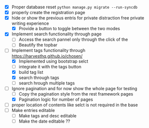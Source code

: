 

- [x] Proper database reset
    `python manage.py migrate --run-syncdb`
- [x] properly create the registration page
- [x] hide or show the previous entris for private distraction free private writing experience
    - [x] Provide a button to toggle between the two modes
- [x] Implement search functionality through page
    - [ ] Access the search pannel only through the click of the 
    - [ ] Beautify the topbar
- [ ] Implement tags functionality through https://harvesthq.github.io/chosen/
    - [x] Implemented using bootstrap selct
    - [ ] integrate it with the tags button
    - [x] build tag list
    - [x] search through tags
    - [ ] search hrough multiple tags
- [ ] Ignore pagination and for now show the whole page for testing
    - [ ] Copy the pagination style from the rest framework pages 
    - [x] Pagination logic for number of pages
- [ ] proper location of contents like selct is not required in the base
- [ ] Make entries editable
    - [ ] Make tags and desc editable
    - [ ] Make the date editable ?? 